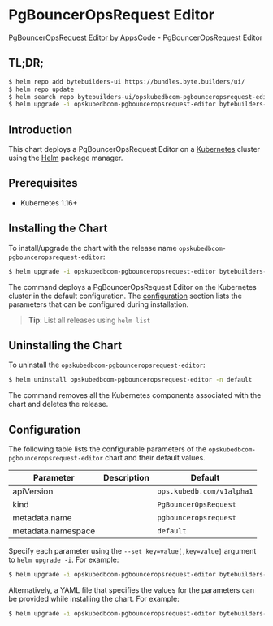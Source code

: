 # PgBouncerOpsRequest Editor

[PgBouncerOpsRequest Editor by AppsCode](https://byte.builders) - PgBouncerOpsRequest Editor

## TL;DR;

```bash
$ helm repo add bytebuilders-ui https://bundles.byte.builders/ui/
$ helm repo update
$ helm search repo bytebuilders-ui/opskubedbcom-pgbounceropsrequest-editor --version=v0.4.4
$ helm upgrade -i opskubedbcom-pgbounceropsrequest-editor bytebuilders-ui/opskubedbcom-pgbounceropsrequest-editor -n default --create-namespace --version=v0.4.4
```

## Introduction

This chart deploys a PgBouncerOpsRequest Editor on a [Kubernetes](http://kubernetes.io) cluster using the [Helm](https://helm.sh) package manager.

## Prerequisites

- Kubernetes 1.16+

## Installing the Chart

To install/upgrade the chart with the release name `opskubedbcom-pgbounceropsrequest-editor`:

```bash
$ helm upgrade -i opskubedbcom-pgbounceropsrequest-editor bytebuilders-ui/opskubedbcom-pgbounceropsrequest-editor -n default --create-namespace --version=v0.4.4
```

The command deploys a PgBouncerOpsRequest Editor on the Kubernetes cluster in the default configuration. The [configuration](#configuration) section lists the parameters that can be configured during installation.

> **Tip**: List all releases using `helm list`

## Uninstalling the Chart

To uninstall the `opskubedbcom-pgbounceropsrequest-editor`:

```bash
$ helm uninstall opskubedbcom-pgbounceropsrequest-editor -n default
```

The command removes all the Kubernetes components associated with the chart and deletes the release.

## Configuration

The following table lists the configurable parameters of the `opskubedbcom-pgbounceropsrequest-editor` chart and their default values.

|     Parameter      | Description |               Default                |
|--------------------|-------------|--------------------------------------|
| apiVersion         |             | <code>ops.kubedb.com/v1alpha1</code> |
| kind               |             | <code>PgBouncerOpsRequest</code>     |
| metadata.name      |             | <code>pgbounceropsrequest</code>     |
| metadata.namespace |             | <code>default</code>                 |


Specify each parameter using the `--set key=value[,key=value]` argument to `helm upgrade -i`. For example:

```bash
$ helm upgrade -i opskubedbcom-pgbounceropsrequest-editor bytebuilders-ui/opskubedbcom-pgbounceropsrequest-editor -n default --create-namespace --version=v0.4.4 --set apiVersion=ops.kubedb.com/v1alpha1
```

Alternatively, a YAML file that specifies the values for the parameters can be provided while
installing the chart. For example:

```bash
$ helm upgrade -i opskubedbcom-pgbounceropsrequest-editor bytebuilders-ui/opskubedbcom-pgbounceropsrequest-editor -n default --create-namespace --version=v0.4.4 --values values.yaml
```
